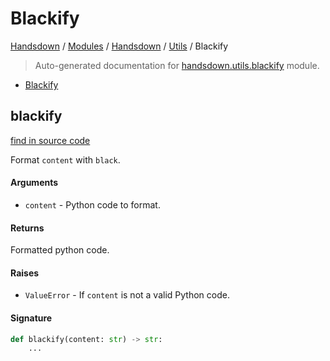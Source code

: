 # Blackify

[Handsdown](../../README.md#-handsdown---python-documentation-generator) / [Modules](../../MODULES.md#modules) / [Handsdown](../index.md#handsdown) / [Utils](index.md#utils) / Blackify

> Auto-generated documentation for [handsdown.utils.blackify](https://github.com/vemel/handsdown/blob/main/handsdown/utils/blackify.py) module.

- [Blackify](#blackify)

## blackify

[find in source code](https://github.com/vemel/handsdown/blob/main/handsdown/utils/blackify.py#L8)

Format `content` with `black`.

#### Arguments

- `content` - Python code to format.

#### Returns

Formatted python code.

#### Raises

- `ValueError` - If `content` is not a valid Python code.

#### Signature

```python
def blackify(content: str) -> str:
    ...
```


